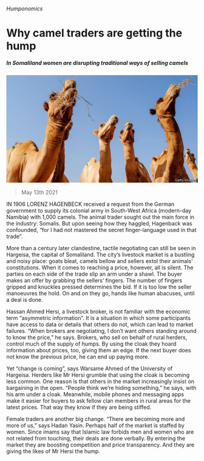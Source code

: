 ###### Humponomics

# Why camel traders are getting the hump 

##### In Somaliland women are disrupting traditional ways of selling camels 

![image](images/20210515_MAP002_0.jpg) 

> May 13th 2021 

IN 1906 LORENZ HAGENBECK received a request from the German government to supply its colonial army in South-West Africa (modern-day Namibia) with 1,000 camels. The animal trader sought out the main force in the industry: Somalis. But upon seeing how they haggled, Hagenback was confounded, “for I had not mastered the secret finger-language used in that trade”.

More than a century later clandestine, tactile negotiating can still be seen in Hargeisa, the capital of Somaliland. The city’s livestock market is a bustling and noisy place: goats bleat, camels bellow and sellers extol their animals’ constitutions. When it comes to reaching a price, however, all is silent. The parties on each side of the trade slip an arm under a shawl. The buyer makes an offer by grabbing the sellers’ fingers. The number of fingers gripped and knuckles pressed determines the bid. If it is too low the seller manoeuvres the hold. On and on they go, hands like human abacuses, until a deal is done.


Hassan Ahmed Hersi, a livestock broker, is not familiar with the economic term “asymmetric information”. It is a situation in which some participants have access to data or details that others do not, which can lead to market failures. “When brokers are negotiating, I don’t want others standing around to know the price,” he says. Brokers, who sell on behalf of rural herders, control much of the supply of humps. By using the cloak they hoard information about prices, too, giving them an edge. If the next buyer does not know the previous price, he can end up paying more.

Yet “change is coming”, says Warsame Ahmed of the University of Hargeisa. Herders like Mr Hersi grumble that using the cloak is becoming less common. One reason is that others in the market increasingly insist on bargaining in the open. “People think we’re hiding something,” he says, with his arm under a cloak. Meanwhile, mobile phones and messaging apps make it easier for buyers to ask fellow clan members in rural areas for the latest prices. That way they know if they are being stiffed.

Female traders are another big change. “There are becoming more and more of us,” says Hadan Yasin. Perhaps half of the market is staffed by women. Since imams say that Islamic law forbids men and women who are not related from touching, their deals are done verbally. By entering the market they are boosting competition and price transparency. And they are giving the likes of Mr Hersi the hump.


